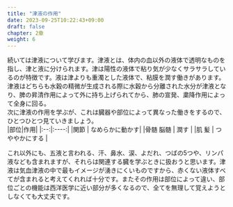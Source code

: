 ```yaml
---
title: "津液の作用"
date: 2023-09-25T10:22:43+09:00
draft: false
chapter: 2章
weight: 6
---
```

続いては津液について学びます。津液とは、体内の血以外の液体で透明なものを指し、津と液に分けられます。津は陽性の液体で粘り気が少なくサラサラしているのが特徴です。液は津よりも重濁とした液体で、粘膜を潤す働きがあります。  
津液はどちらも水穀の精微が生成される際に水穀から分離された水分が津液となり、脾の昇清作用によって外に持ち上げられてから、肺の宣発、粛降作用によって全身に回る。  
次に津液の作用を学ぶが、これは臓器や部位によって異なった働きをするので、ひとつひとつ見ていきましょう。  
|部位|作用|
|:--:|:----:|
|関節 | なめらかに動かす|
|骨髄 脳髄 | 潤す |
|肌 髪 | つややかにする |

これ以外にも、五液と言われる、汗、鼻水、涙、よだれ、つばの5つや、リンパ液なども含まれますが、それらは関連する臓を学ぶときに扱おうと思います。津液は気血津液の中で最もイメージが湧きにくいものですから、赤くない液体すべてが含まれると考えてくれれば十分です。またその作用は部位によって違い、部位ごとの機能は西洋医学に近い部分が多くなるので、全てを無理して覚えようとしなくても大丈夫です。

